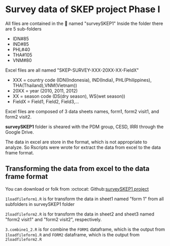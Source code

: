 Survey data of SKEP project Phase I
=========

All files are contained in the :file_folder: named "surveySKEP1"
Inside the folder there are 5 sub-folders

- IDN#85
- IND#85
- PHL#40
- THA#105
- VNM#80

Excel files are all named "SKEP-SURVEY-XXX-20XX-XX-FieldX"

- XXX = country code (IDN(Indonesia), IND(India), PHL(Philippines), THA(Thailand),VNM(Vietnam))
- 20XX = year (2010, 2011, 2012)
- XX = season code (DS(dry season), WS(wet season))
- FieldX = Field1, Field2, Field3,...

Excel files are composed of 3 data sheets names, form1, form2 visit1, and form2 visit2.

**surveySKEP1** folder is sheared with the PDM group, CESD, IRRI through the Google Drive.

The data in excel are store in the format, which is not appropriate to analyze. So Rscripts were wrote for extract the data from excel to the data frame format.

## Transforming the data from excel to the data frame format

You can download or folk from :octocat: Github:[surveySKEP1 project](https://github.com/sithjaisong/CropHealthSKEPOne.git)

`1loadfileform1.R` is for transform the data in sheet1 named "form 1"  from all subfolders in surveySKEP1 folder


`2loadfileform2.R` is for transform the data in sheet2 and sheet3 named "form2 visit1" and "form2 visit2", respectively.

`3.combine1_2.R` is for combine the `FORM1` dataframe, which is the output from `1loadfileform1.R` and `FORM2` dataframe, which is the output from `2loadfileform2.R`
